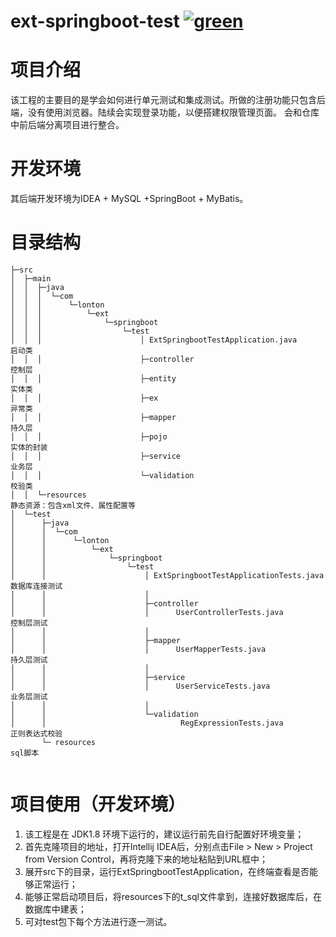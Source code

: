 # ext-springboot-test [![green](https://img.shields.io/Sally1005/ext-springboot-test/green)](https://github.com/Sally1005/ext-springboot-test/actions)

# 项目介绍

该工程的主要目的是学会如何进行单元测试和集成测试。所做的注册功能只包含后端，没有使用浏览器。陆续会实现登录功能，以便搭建权限管理页面。
会和仓库中前后端分离项目进行整合。

# 开发环境

其后端开发环境为IDEA + MySQL +SpringBoot + MyBatis。
 

# 目录结构

```                
├─src
│  ├─main
│  │  ├─java
│  │  │  └─com
│  │  │      └─lonton
│  │  │          └─ext
│  │  │              └─springboot
│  │  │                  └─test
│  │  │                      │ ExtSpringbootTestApplication.java              启动类
│  │  │                      ├─controller                                     控制层
│  │  │                      ├─entity                                         实体类  
│  │  │                      ├─ex                                             异常类
│  │  │                      ├─mapper                                         持久层
│  │  │                      ├─pojo                                           实体的封装
│  │  │                      ├─service                                        业务层
│  │  │                      └─validation                                     校验类
│  │  └─resources                                                             静态资源：包含xml文件、属性配置等
│  └─test
│      ├─java
│      │  └─com
│      │      └─lonton
│      │          └─ext
│      │              └─springboot
│      │                  └─test
│      │                      │ ExtSpringbootTestApplicationTests.java       数据库连接测试
│      │                      │  
│      │                      ├─controller
│      │                      │      UserControllerTests.java                 控制层测试
│      │                      │      
│      │                      ├─mapper
│      │                      │      UserMapperTests.java                     持久层测试
│      │                      │      
│      │                      ├─service
│      │                      │      UserServiceTests.java                    业务层测试
│      │                      │      
│      │                      └─validation
│      │                              RegExpressionTests.java                 正则表达式校验
       └─ resources                                                           sql脚本
                    
```


# 项目使用（开发环境）

1. 该工程是在 JDK1.8 环境下运行的，建议运行前先自行配置好环境变量；
2. 首先克隆项目的地址，打开Intellij IDEA后，分别点击File > New > Project from Version Control，再将克隆下来的地址粘贴到URL框中；
3. 展开src下的目录，运行ExtSpringbootTestApplication，在终端查看是否能够正常运行；
4. 能够正常启动项目后，将resources下的t_sql文件拿到，连接好数据库后，在数据库中建表；
5. 可对test包下每个方法进行逐一测试。




